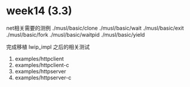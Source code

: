 # week14 (3.3)

net相关需要的测例
./musl/basic/clone
./musl/basic/wait
./musl/basic/exit
./musl/basic/fork
./musl/basic/waitpid
./musl/basic/yield

完成移植 lwip_impl 之后的相关测试
1. examples/httpclient
2. examples/httpclient-c
3. examples/httpserver
4. examples/httpserver-c

